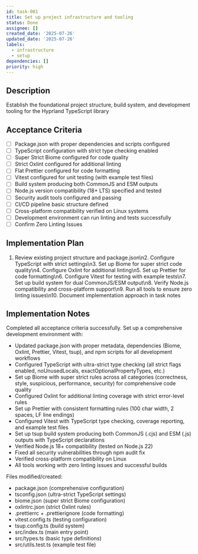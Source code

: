 ```yaml
---
id: task-001
title: Set up project infrastructure and tooling
status: Done
assignee: []
created_date: '2025-07-26'
updated_date: '2025-07-26'
labels:
  - infrastructure
  - setup
dependencies: []
priority: high
---
```


## Description

Establish the foundational project structure, build system, and development tooling for the Hyprland TypeScript library

## Acceptance Criteria

- [ ] Package.json with proper dependencies and scripts configured
- [ ] TypeScript configuration with strict type checking enabled
- [ ] Super Strict Biome configured for code quality
- [ ] Strict Oxlint configured for additional linting
- [ ] Flat Prettier configured for code formatting
- [ ] Vitest configured for unit testing (with example test files)
- [ ] Build system producing both CommonJS and ESM outputs
- [ ] Node.js version compatibility (18+ LTS) specified and tested
- [ ] Security audit tools configured and passing
- [ ] CI/CD pipeline basic structure defined
- [ ] Cross-platform compatibility verified on Linux systems
- [ ] Development environment can run linting and tests successfully
- [ ] Confirm Zero Linting Issues
## Implementation Plan

1. Review existing project structure and package.json\n2. Configure TypeScript with strict settings\n3. Set up Biome for super strict code quality\n4. Configure Oxlint for additional linting\n5. Set up Prettier for code formatting\n6. Configure Vitest for testing with example tests\n7. Set up build system for dual CommonJS/ESM output\n8. Verify Node.js compatibility and cross-platform support\n9. Run all tools to ensure zero linting issues\n10. Document implementation approach in task notes

## Implementation Notes

Completed all acceptance criteria successfully. Set up a comprehensive development environment with:

- Updated package.json with proper metadata, dependencies (Biome, Oxlint, Prettier, Vitest, tsup), and npm scripts for all development workflows
- Configured TypeScript with ultra-strict type checking (all strict flags enabled, noUnusedLocals, exactOptionalPropertyTypes, etc.)
- Set up Biome with super strict rules across all categories (correctness, style, suspicious, performance, security) for comprehensive code quality
- Configured Oxlint for additional linting coverage with strict error-level rules
- Set up Prettier with consistent formatting rules (100 char width, 2 spaces, LF line endings)
- Configured Vitest with TypeScript type checking, coverage reporting, and example test files
- Set up tsup build system producing both CommonJS (.cjs) and ESM (.js) outputs with TypeScript declarations
- Verified Node.js 18+ compatibility (tested on Node.js 22)
- Fixed all security vulnerabilities through npm audit fix
- Verified cross-platform compatibility on Linux
- All tools working with zero linting issues and successful builds

Files modified/created:
- package.json (comprehensive configuration)
- tsconfig.json (ultra-strict TypeScript settings)
- biome.json (super strict Biome configuration)
- oxlintrc.json (strict Oxlint rules)
- .prettierrc + .prettierignore (code formatting)
- vitest.config.ts (testing configuration)
- tsup.config.ts (build system)
- src/index.ts (main entry point)
- src/types.ts (basic type definitions)
- src/utils.test.ts (example test file)

